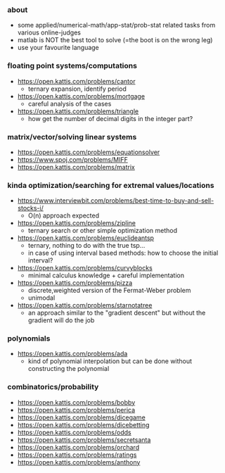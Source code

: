 ### about
- some applied/numerical-math/app-stat/prob-stat related tasks from various online-judges 
- matlab is NOT the best tool to solve (=the boot is on the wrong leg)
- use your favourite language


### floating point systems/computations
- https://open.kattis.com/problems/cantor   
  - ternary expansion, identify period
- https://open.kattis.com/problems/mortgage
  - careful analysis of the cases
- https://open.kattis.com/problems/triangle  
  - how get the number of decimal digits in the integer part?

### matrix/vector/solving linear systems
- https://open.kattis.com/problems/equationsolver
- https://www.spoj.com/problems/MIFF   
- https://open.kattis.com/problems/matrix   

### kinda optimization/searching for extremal values/locations
- https://www.interviewbit.com/problems/best-time-to-buy-and-sell-stocks-i/
  - O(n) approach expected
- https://open.kattis.com/problems/zipline   
  - ternary search or other simple optimization method
- https://open.kattis.com/problems/euclideantsp
  - ternary, nothing to do with the true tsp...
  - in case of using interval based methods: how to choose the initial interval?
- https://open.kattis.com/problems/curvyblocks
  - minimal calculus knowledge + careful implementation
- https://open.kattis.com/problems/pizza
  - discrete,weighted version of the Fermat-Weber problem
  - unimodal
- https://open.kattis.com/problems/starnotatree
  - an approach similar to the "gradient descent" but without the gradient will do the job 

### polynomials
- https://open.kattis.com/problems/ada
  - kind of polynomial interpolation but can be done without constructing the polynomial

### combinatorics/probability
- https://open.kattis.com/problems/bobby
- https://open.kattis.com/problems/perica
- https://open.kattis.com/problems/dicegame
- https://open.kattis.com/problems/dicebetting
- https://open.kattis.com/problems/odds
- https://open.kattis.com/problems/secretsanta
- https://open.kattis.com/problems/orchard
- https://open.kattis.com/problems/ratings
- https://open.kattis.com/problems/anthony